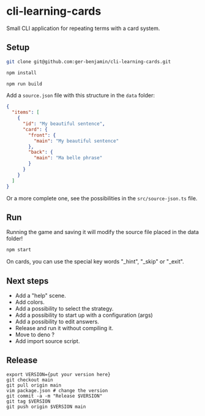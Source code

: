 # cli-learning-cards
Small CLI application for repeating terms with a card system.

## Setup

```bash
git clone git@github.com:ger-benjamin/cli-learning-cards.git

npm install

npm run build
```

Add a `source.json` file with this structure in the `data` folder:

```json
{
  "items": [
    {
      "id": "My beautiful sentence",
      "card": {
        "front": {
          "main": "My beautiful sentence"
        },
        "back": {
          "main": "Ma belle phrase"
        }
      }
    }
  ]
}

```

Or a more complete one, see the possibilities in the `src/source-json.ts` file.

## Run

Running the game and saving it will modify the source file placed in the data
folder!

```bash
npm start
```

On cards, you can use the special key words "_hint", "_skip" or "_exit".

## Next steps
 * Add a "help" scene.
 * Add colors.
 * Add a possibility to select the strategy.
 * Add a possibility to start up with a configuration (args)
 * Add a possibility to edit answers.
 * Release and run it without compiling it.
 * Move to deno ?
 * Add import source script.

## Release

```
export VERSION={put your version here}
git checkout main
git pull origin main
vim package.json # change the version
git commit -a -m "Release $VERSION"
git tag $VERSION
git push origin $VERSION main
```
